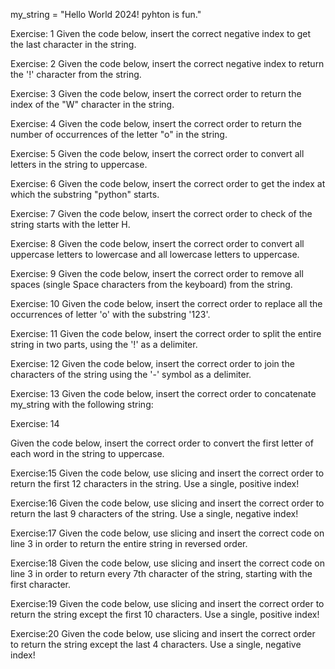 my_string = "Hello World 2024! pyhton is fun."

Exercise: 1
Given the code below, insert the correct negative index to get the last character in the string.

Exercise: 2
Given the code below, insert the correct negative index to return the '!' character from the string.

Exercise: 3
Given the code below, insert the correct order to return the index of the "W" character in the string.

Exercise: 4
Given the code below, insert the correct order to return the number of occurrences of the letter "o" in the string.

Exercise: 5
Given the code below, insert the correct order to convert all letters in the string to uppercase.

Exercise: 6
Given the code below, insert the correct order to get the index at which the substring "python" starts.

Exercise: 7
Given the code below, insert the correct order to check of the string starts with the letter H.

Exercise: 8
Given the code below, insert the correct order to convert all uppercase letters to lowercase and all lowercase letters to uppercase.

Exercise: 9
Given the code below, insert the correct  order to remove all spaces (single Space characters from the keyboard) from the string.

Exercise: 10
Given the code below, insert the correct order to replace all the occurrences of letter 'o' with the substring '123'.

Exercise: 11
Given the code below, insert the correct order to split the entire string in two parts, using the '!' as a delimiter.

Exercise: 12
Given the code below, insert the correct order to join the characters of the string using the '-' symbol as a delimiter.

Exercise: 13
Given the code below, insert the correct order to concatenate my_string with the following string:

Exercise: 14

Given the code below, insert the correct order to convert the first letter of each word in the string to uppercase.

Exercise:15
Given the code below, use slicing and insert the correct order to return the first 12 characters in the string. Use a single, positive index!

Exercise:16
Given the code below, use slicing and insert the correct order to return the last 9 characters of the string. Use a single, negative index!

Exercise:17
Given the code below, use slicing and insert the correct code on line 3 in order to return the entire string in reversed order.

Exercise:18
Given the code below, use slicing and insert the correct code on line 3 in order to return every 7th character of the string, starting with the first character.

Exercise:19
Given the code below, use slicing and insert the correct order to return the string except the first 10 characters. Use a single, positive index!

Exercise:20
Given the code below, use slicing and insert the correct order to return the string except the last 4 characters. Use a single, negative index!
